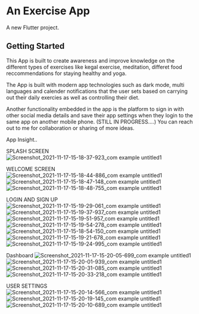 # An Exercise App

A new Flutter project.

## Getting Started

This App is built to create awareness and improve knowledge on the different types of exercises like kegal exercise, meditation, differet food reccommendations for staying healthy and yoga. 

The App is built with modern app technologies such as dark mode, multi languages and calender notifications that the user sets based on carrying out their daily exercies as well as controlling their diet.

Another functionality embedded in the app is the platform to sign in with other social media details and save their app settings when they login to the same app on another mobile phone.
(STILL IN PROGRESS....)
You can reach out to me for collaboration or sharing of more ideas. 

App Insight..

SPLASH SCREEN
![Screenshot_2021-11-17-15-18-37-923_com example untitled1](https://user-images.githubusercontent.com/83707761/142219248-7a15d479-52ba-4216-b376-e7c033f6668e.jpg)

WELCOME SCREEN
![Screenshot_2021-11-17-15-18-44-886_com example untitled1](https://user-images.githubusercontent.com/83707761/142219988-dd9c3f23-efac-41ce-a72c-bb9ab3df5962.jpg)
![Screenshot_2021-11-17-15-18-47-148_com example untitled1](https://user-images.githubusercontent.com/83707761/142220067-9e7a3853-e0b0-40cd-89c2-933f6e741bb3.jpg)
![Screenshot_2021-11-17-15-18-48-755_com example untitled1](https://user-images.githubusercontent.com/83707761/142220124-3e8937ac-b473-432e-ba10-d16ed94b5b69.jpg)

LOGIN AND SIGN UP
![Screenshot_2021-11-17-15-19-29-061_com example untitled1](https://user-images.githubusercontent.com/83707761/142220418-efa959e6-32c0-404b-826f-8400ebe25a31.jpg)
![Screenshot_2021-11-17-15-19-37-937_com example untitled1](https://user-images.githubusercontent.com/83707761/142220426-841060e3-6cb2-4359-84f9-5c21978a60ad.jpg)
![Screenshot_2021-11-17-15-19-51-957_com example untitled1](https://user-images.githubusercontent.com/83707761/142220429-63a0f365-915f-4e8f-810b-aa2a15aed7f4.jpg)
![Screenshot_2021-11-17-15-19-54-278_com example untitled1](https://user-images.githubusercontent.com/83707761/142220435-a98a75e6-2fad-4ad1-81c8-4cf5ff71e381.jpg)
![Screenshot_2021-11-17-15-18-54-150_com example untitled1](https://user-images.githubusercontent.com/83707761/142220443-d4fc5c60-0d27-432c-ac8b-e8fa344510c2.jpg)
![Screenshot_2021-11-17-15-19-21-678_com example untitled1](https://user-images.githubusercontent.com/83707761/142220448-da819a6f-8ffc-4529-ac9d-7703d94a3e7c.jpg)
![Screenshot_2021-11-17-15-19-24-995_com example untitled1](https://user-images.githubusercontent.com/83707761/142220457-207adb38-dd86-4d64-aa2c-3a8c4e61bcbe.jpg)

Dashboard 
![Screenshot_2021-11-17-15-20-05-699_com example untitled1](https://user-images.githubusercontent.com/83707761/142220627-996f7b69-1173-4ac6-9e50-91a8c17fbc86.jpg)
![Screenshot_2021-11-17-15-20-01-939_com example untitled1](https://user-images.githubusercontent.com/83707761/142220635-0779479b-33b8-408e-bed0-7530f5595854.jpg)
![Screenshot_2021-11-17-15-20-31-085_com example untitled1](https://user-images.githubusercontent.com/83707761/142221074-24247735-7167-4a6e-97e2-fcb0661f8f64.jpg)
![Screenshot_2021-11-17-15-20-33-218_com example untitled1](https://user-images.githubusercontent.com/83707761/142221077-67c7608a-69f4-4c48-90e8-f264eecb2b2f.jpg)


USER SETTINGS
![Screenshot_2021-11-17-15-20-14-566_com example untitled1](https://user-images.githubusercontent.com/83707761/142220993-36c0eb9d-38b3-468e-9f32-8dded1c958a9.jpg)
![Screenshot_2021-11-17-15-20-19-145_com example untitled1](https://user-images.githubusercontent.com/83707761/142221007-be0a0bcb-3f73-4a49-94f8-d3d165948573.jpg)
![Screenshot_2021-11-17-15-20-10-689_com example untitled1](https://user-images.githubusercontent.com/83707761/142221012-4eb9f5cd-456a-4890-ab4a-fc10f1c49f82.jpg)



